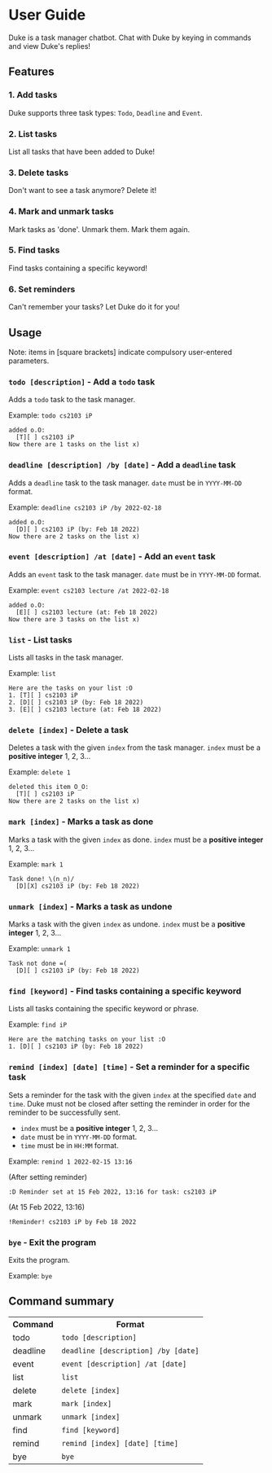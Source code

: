# User Guide
Duke is a task manager chatbot. Chat with Duke by keying in commands and view Duke's replies!

## Features 

### 1. Add tasks
Duke supports three task types: `Todo`, `Deadline` and `Event`.

### 2. List tasks
List all tasks that have been added to Duke!

### 3. Delete tasks
Don't want to see a task anymore? Delete it!

### 4. Mark and unmark tasks
Mark tasks as 'done'. Unmark them. Mark them again.

### 5. Find tasks
Find tasks containing a specific keyword!

### 6. Set reminders
Can't remember your tasks? Let Duke do it for you!

## Usage
Note: items in [square brackets] indicate compulsory user-entered parameters.

### `todo [description]` - Add a `todo` task
Adds a `todo` task to the task manager. 

Example: `todo cs2103 iP`

```
added o.O:
  [T][ ] cs2103 iP
Now there are 1 tasks on the list x)
```

### `deadline [description] /by [date]` - Add a `deadline` task
Adds a `deadline` task to the task manager. `date` must be in `YYYY-MM-DD` format.

Example: `deadline cs2103 iP /by 2022-02-18`

```
added o.O:
  [D][ ] cs2103 iP (by: Feb 18 2022)
Now there are 2 tasks on the list x)
```

### `event [description] /at [date]` - Add an `event` task
Adds an `event` task to the task manager. `date` must be in `YYYY-MM-DD` format.

Example: `event cs2103 lecture /at 2022-02-18`

```
added o.O:
  [E][ ] cs2103 lecture (at: Feb 18 2022)
Now there are 3 tasks on the list x)
```

### `list` - List tasks
Lists all tasks in the task manager.

Example: `list`

```
Here are the tasks on your list :O
1. [T][ ] cs2103 iP
2. [D][ ] cs2103 iP (by: Feb 18 2022)
3. [E][ ] cs2103 lecture (at: Feb 18 2022)
```

### `delete [index]` - Delete a task
Deletes a task with the given `index` from the task manager. `index` must be a **positive integer** 1, 2, 3...

Example: `delete 1`

```
deleted this item O_O:
  [T][ ] cs2103 iP
Now there are 2 tasks on the list x)
```

### `mark [index]` - Marks a task as done
Marks a task with the given `index` as done. `index` must be a **positive integer** 1, 2, 3...

Example: `mark 1`

```
Task done! \(n_n)/
  [D][X] cs2103 iP (by: Feb 18 2022)
```

### `unmark [index]` - Marks a task as undone
Marks a task with the given `index` as undone. `index` must be a **positive integer** 1, 2, 3...

Example: `unmark 1`

```
Task not done =(
  [D][ ] cs2103 iP (by: Feb 18 2022)
```

### `find [keyword]` - Find tasks containing a specific keyword
Lists all tasks containing the specific keyword or phrase. 

Example: `find iP`

```
Here are the matching tasks on your list :O
1. [D][ ] cs2103 iP (by: Feb 18 2022)
```

### `remind [index] [date] [time]` - Set a reminder for a specific task
Sets a reminder for the task with the given `index` at the specified `date` and `time`.
Duke must not be closed after setting the reminder in order for the reminder to be successfully sent.
- `index` must be a **positive integer** 1, 2, 3...
- `date` must be in `YYYY-MM-DD` format.
- `time` must be in `HH:MM` format.

Example: `remind 1 2022-02-15 13:16`

(After setting reminder)
```
:D Reminder set at 15 Feb 2022, 13:16 for task: cs2103 iP
```
(At 15 Feb 2022, 13:16)
```
!Reminder! cs2103 iP by Feb 18 2022
```

### `bye` - Exit the program
Exits the program.

Example: `bye`

## Command summary
<table>
  <tr>
    <th>Command</th>
    <th>Format</th>
  </tr>
  <tr>
    <td>todo</td>
    <td><code>todo [description]</code></td>
  </tr>
  <tr>
    <td>deadline</td>
    <td><code>deadline [description] /by [date]</code></td>
  </tr>
  <tr>
    <td>event</td>
    <td><code>event [description] /at [date]</code></td>
  </tr>
  <tr>
    <td>list</td>
    <td><code>list</code></td>
  </tr>
  <tr>
    <td>delete</td>
    <td><code>delete [index]</code></td>
  </tr>
  <tr>
    <td>mark</td>
    <td><code>mark [index]</code></td>
  </tr>
  <tr>
    <td>unmark</td>
    <td><code>unmark [index]</code></td>
  </tr>
  <tr>
    <td>find</td>
    <td><code>find [keyword]</code></td>
  </tr>
  <tr>
    <td>remind</td>
    <td><code>remind [index] [date] [time]</code></td>
  </tr>
  <tr>
    <td>bye</td>
    <td><code>bye</code></td>
  </tr>
</table>